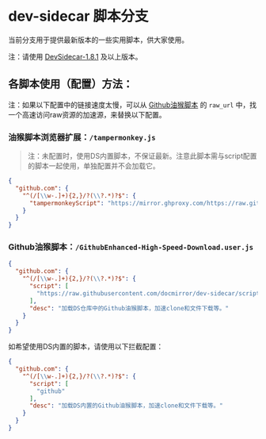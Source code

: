 # dev-sidecar 脚本分支

当前分支用于提供最新版本的一些实用脚本，供大家使用。

注：请使用 [DevSidecar-1.8.1](https://github.com/docmirror/dev-sidecar/releases) 及以上版本。 

## 各脚本使用（配置）方法：

注：如果以下配置中的链接速度太慢，可以从 [Github油猴脚本](https://github.com/XIU2/UserScript/blob/master/GithubEnhanced-High-Speed-Download.user.js) 的 `raw_url` 中，找一个高速访问raw资源的加速源，来替换以下配置。

### 油猴脚本浏览器扩展：`/tampermonkey.js`

> 注：未配置时，使用DS内置脚本，不保证最新。注意此脚本需与script配置的脚本一起使用，单独配置并不会加载它。

```json
{
  "github.com": {
    "^(/[\\w-.]+){2,}/?(\\?.*)?$": {
      "tampermonkeyScript": "https://mirror.ghproxy.com/https://raw.githubusercontent.com/docmirror/dev-sidecar/scripts/tampermonkey.js"
    }
  }
}
```

### Github油猴脚本：`/GithubEnhanced-High-Speed-Download.user.js`

```json
{
  "github.com": {
    "^(/[\\w-.]+){2,}/?(\\?.*)?$": {
      "script": [
        "https://raw.githubusercontent.com/docmirror/dev-sidecar/scripts/GithubEnhanced-High-Speed-Download.user.js"
      ],
      "desc": "加载DS仓库中的Github油猴脚本，加速clone和文件下载等。"
    }
  }
}
```

如希望使用DS内置的脚本，请使用以下拦截配置：

```json
{
  "github.com": {
    "^(/[\\w-.]+){2,}/?(\\?.*)?$": {
      "script": [
        "github"
      ],
      "desc": "加载DS内置的Github油猴脚本，加速clone和文件下载等。"
    }
  }
}
```
